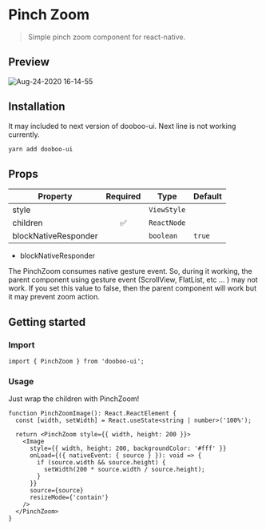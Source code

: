 # Pinch Zoom

> Simple pinch zoom component for react-native.  

## Preview

![Aug-24-2020 16-14-55](https://user-images.githubusercontent.com/17980230/91014922-3c6a4f80-e625-11ea-86a4-75e88d284b46.gif)

## Installation
It may included to next version of dooboo-ui.
Next line is not working currently.

```sh
yarn add dooboo-ui
```

## Props

| Property             |      Required      | Type                           | Default               |
| -------------------- | :----------------: | ------------------------------ | --------------------- |
| style                |                    | `ViewStyle`                    |                       |
| children             | :white_check_mark: | `ReactNode`                    |                       |
| blockNativeResponder |                    | `boolean`                      | `true`                |

- blockNativeResponder

The PinchZoom consumes native gesture event. So, during it working, the parent component using gesture event (ScrollView, FlatList, etc ... ) may not work. 
If you set this value to false, then the parent component will work but it may prevent zoom action.

## Getting started

### Import

```tsx
import { PinchZoom } from 'dooboo-ui';
```

### Usage
Just wrap the children with PinchZoom!

```tsx
function PinchZoomImage(): React.ReactElement {
  const [width, setWidth] = React.useState<string | number>('100%');

  return <PinchZoom style={{ width, height: 200 }}>
    <Image
      style={{ width, height: 200, backgroundColor: '#fff' }}
      onLoad={({ nativeEvent: { source } }): void => {
        if (source.width && source.height) {
          setWidth(200 * source.width / source.height);
        }
      }}
      source={source}
      resizeMode={'contain'}
    />
  </PinchZoom>
}
```
